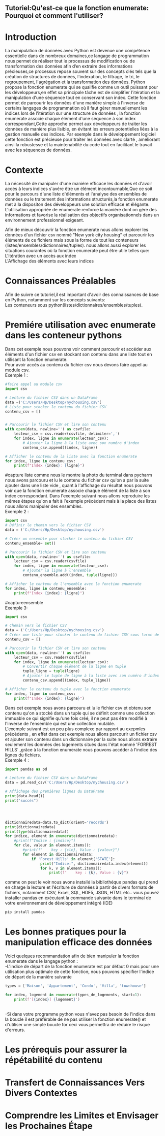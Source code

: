 ## Tutoriel:Qu'est-ce que la fonction enumerate: Pourquoi et comment l'utiliser?
# Introduction
La manipulation de données avec Python est devenue une compétence essentielle dans de nombreux domaines,ce langage de programmation nous permet de réaliser tout le processus de modification ou de transformation des données afin d’en extraire des informations précieuses,ce processus repose souvent sur des concepts clés tels que la création de structures de données, l'indexation, le filtrage, le tri, le regroupement, l'agrégation et la transformation des données.
Python propose la fonction enumerate qui se qualifie comme un outil puissant pour les développeurs,en effet sa principale tâche est de simplifier l'itération et la manipulation d'une séquence tout en conservant son index.
Cette fonction permet de parcourir les données d'une maniére simple à l'inverse de certains langages de programmation où il faut gérer manuellement les indices lors de l'itération sur une structure de données , la fonction enumerate associe chaque élément d'une séquence à son index correspondant,Cette approche permet aux développeurs de traiter les données de manière plus lisible, en évitant les erreurs potentielles liées à la gestion manuelle des indices.
Par exemple dans le développement logiciel cette fonction est précieuse pour traiter les données avec clarté , améliorant ainsi la robustesse et la maintenabilité du code tout en facilitant le travail avec les séquences de données.
# Contexte 

La nécessité de manipuler d'une maniére efficace les données et d'avoir accés à leurs indices s'avére être un élément incontournable,Que ce soit pour le parcours d'une liste d'éléments et l'analyse des ensembles de données ou le traitement des informations structurés,la fonction enumerate met à la dispositon des développeurs une solution efficace et élégante.
L'utilisation appropriée de enumerate renforce la maniére dont on gére des informations et favorise la réalisation des objectifs organisationnels dans un environnement professionnel exigeant.


Afin de mieux découvrir la fonction enumerate nous allons explorer les données d'un fichier csv nommé "New york city housing" et parcourir les éléments de ce fichiers mais sous la forme 
de tout les conteneurs (listes/ensembles/dictionnaires/tuples).
nous allons aussi explorer les situations courantes où la fonction enumerate peut être utile telles que:<br>
L'itération avec un accès aux index<br>
L'Affichage des éléments avec leurs indices


# Connaissances Préalables
 Afin de suivre ce tutoriel,il est important d'avoir des connaissances de base en Python, notamment sur les concepts suivants:<br>
 Les conteneurs sous python(listes/dictionnaires/ensembles/tuples).<br>
# Premiére utilisation avec enumerate dans les conteneur pythons
Dans cet exemple nous pouvons voir comment parcourir et accéder aux éléments d'un fichier csv en stockant son contenu dans une liste tout en utilisant la fonction enumerate.<br>
Pour avoir accés au contenu du fichier csv nous devons faire appel au module csv.<br>
Exemple 1 :
```python
#faire appel au module csv 
import csv

# Lecture du fichier CSV dans un DataFrame
data =('C:/Users/Hp/Desktop/nychousing.csv')
# Liste pour stocker le contenu du fichier CSV
contenu_csv = []


# Parcourir le fichier CSV et lire son contenu
with open(data, newline='') as csvfile:
    lecteur_csv = csv.reader(csvfile, delimiter=',')
    for index, ligne in enumerate(lecteur_csv):
        # Ajouter la ligne à la liste avec son numéro d'index
        contenu_csv.append((index, ligne))

# Afficher le contenu de la liste avec la fonction enumerate
for index, ligne in contenu_csv:
    print(f"Index {index}: {ligne}")
```
#capture liste 
comme nous le montre la  photo du terminal dans pycharm nous avons parcouru et lu le contenu du fichier csv qu'on a par la suite ajouter dans une liste vide , quant à l'affichage du résultat
nous pouvons voir que la fonction enumerate  associe chaque élément de la liste à son index correspondant.
Dans l'exemple suivant nous allons reproduire les mêmes étapes qu'on a fait à l'exemple précédent mais à la place des listes nous allons manipuler des ensembles.<br>
Exemple 2 :
```python
import csv
# Définir le chemin vers le fichier CSV
data = ('C:/Users/Hp/Desktop/nychousing.csv')

# Créer un ensemble pour stocker le contenu du fichier CSV
contenu_ensemble= set()

# Parcourir le fichier CSV et lire son contenu
with open(data, newline='') as csvfile:
    lecteur_csv = csv.reader(csvfile)
    for index, ligne in enumerate(lecteur_csv):
        # Ajouter la ligne à l'ensemble
        contenu_ensemble.add((index, tuple(ligne)))

# Afficher le contenu de l'ensemble avec la fonction enumerate
for index, ligne in contenu_ensemble:
    print(f"Index {index}: {ligne}")
```
#captureensemble
<br>
Exemple 3:
```python
import csv

# Chemin vers le fichier CSV
data = ('C:/Users/Hp/Desktop/nychousing.csv')
# Créer une liste pour stocker le contenu du fichier CSV sous forme de tuple
contenu_csv = []

# Parcourir le fichier CSV et lire son contenu
with open(data, newline='') as csvfile:
    lecteur_csv = csv.reader(csvfile)
    for index, ligne in enumerate(lecteur_csv):
        # Convertir chaque élément de la ligne en tuple
        tuple_ligne = tuple(ligne)
        # Ajouter le tuple de ligne à la liste avec son numéro d'index
        contenu_csv.append((index, tuple_ligne))

# Afficher le contenu du tuple avec la fonction enumerate
for index, ligne in contenu_csv:
    print(f"Index {index}: {ligne}")
```
Dans cet exemple nous avons parcouru et lu le fichier csv et obtenu son contenu qu'on a stocké dans un tuple qui se définit comme une collection immuable ce qui signifie qu'une fois créé, il ne peut pas être modifié à l'inverse de l'ensemble qui est une collection mutable.
<br>
L'exemple suivant est un peu plus complexe par rapport au exepmles précédents , en effet dans cet exemple nous allons parcourir un fichier csv et ajouter son contenu dans un dictionnaire par la suite nous allons extraire seulement les données des logements situés dans l'état nommé 'FORREST HILLS' ,grâce à la fonction enumerate nous pouvons accéder à l'indice des lignes du fichiers.
<br>
Exemple 4 :
```python
import pandas as pd

# Lecture du fichier CSV dans un DataFrame
data = pd.read_csv('C:/Users/Hp/Desktop/nychousing.csv')

# Affichage des premières lignes du DataFrame
print(data.head())
print("succés")




dictionnairedata=data.to_dict(orient='records')
print(dictionnairedata)
print(type(dictionnairedata))
for indice, element in enumerate(dictionnairedata):
    #print(f"Indice : {indice}")
    for cle, valeur in element.items():
        #print(f"    key : {cle}, Value : {valeur}")
        for element in dictionnairedata:
            if 'Forest Hills' in element['STATE']:
                print("Indice:", dictionnairedata.index(element))
                for k, v in element.items():
                    print(f"    key : {k}, Value : {v}")
```
comme on peut le voir nous avons installé la bibliothéque pandas qui prend en charge la lecture et l'écriture de données à partir de divers formats de fichiers, notamment CSV, Excel, SQL, HDF5, JSON, HTML etc.. 
vous pouvez installer pandas en exécutant la commande suivante dans le terminal de votre environnement de développement intégré (IDE)
```python
pip install pandas
```
# Les bonnes pratiques pour la manipulation efficace des données 
Voici quelques recommandation afin de bien manipuler la fonction enumerate dans le langage python :<br>
-L'indice de départ de la fonction enumerate est par défaut 0 mais pour une utilisation plus optimale de cette fonction, nous pouvons spécifier l'indice de départ de la maniére suivante<br>
```python
types = ['Maison', 'Appartement', 'Condo', 'Villa', 'townhouse']

for index, logement in enumerate(types_de_logements, start=1):
    print(f'[{index}] {logement}')

```
<br>
-Si dans votre programme python vous n'avez pas besoin de l'indice dans la boucle il est préférable de ne pas utiliser la fonction enumerate() et d'utiliser une simple boucle for ceci vous permettra de réduire le risque d'erreurs.

# Les prérequis pour assurer la répétabilité du contenu
# Transfert de Connaissances Vers Divers Contextes

# Comprendre les Limites et Envisager les Prochaines Étape





 
 


